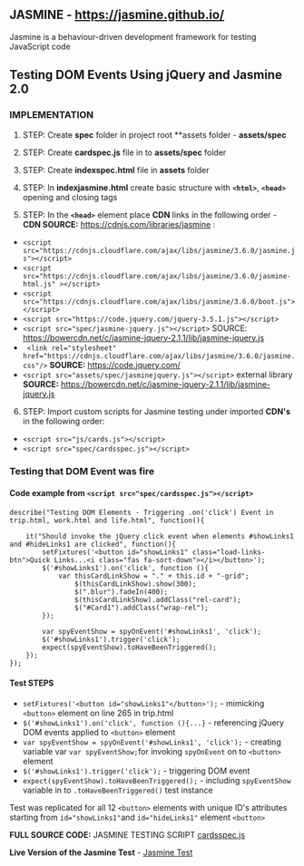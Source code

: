 ## JASMINE - https://jasmine.github.io/

Jasmine is a behaviour-driven development framework for testing JavaScript code

## Testing DOM Events Using jQuery and Jasmine 2.0

### IMPLEMENTATION
1. STEP: Create **spec** folder in project root **assets folder - **assets/spec**

2. STEP: Create **cardspec.js** file in to **assets/spec** folder

3. STEP: Create **indexspec.html** file in **assets** folder

4. STEP: In **indexjasmine.html** create basic **<!DOCTYPE html>** structure with **`<html>`**, **`<head>`** opening and closing tags

5. STEP: In the **`<head>`** element place **CDN** links in the following order - **CDN SOURCE:** https://cdnjs.com/libraries/jasmine :
  * `<script src="https://cdnjs.cloudflare.com/ajax/libs/jasmine/3.6.0/jasmine.js"></script>`
  * `<script src="https://cdnjs.cloudflare.com/ajax/libs/jasmine/3.6.0/jasmine-html.js" ></script>`
  * `<script src="https://cdnjs.cloudflare.com/ajax/libs/jasmine/3.6.0/boot.js"></script>`
  * `<script src="https://code.jquery.com/jquery-3.5.1.js"></script>`
  * `<script src="spec/jasmine-jquery.js"></script>` SOURCE: https://bowercdn.net/c/jasmine-jquery-2.1.1/lib/jasmine-jquery.js
  * ` <link rel="stylesheet" href="https://cdnjs.cloudflare.com/ajax/libs/jasmine/3.6.0/jasmine.css"/>` **SOURCE:** https://code.jquery.com/
  * `<script src="assets/spec/jasminejquery.js"></script>` external library **SOURCE:** https://bowercdn.net/c/jasmine-jquery-2.1.1/lib/jasmine-jquery.js  

6. STEP: Import custom scripts for Jasmine testing under imported **CDN's** in the following order:
  * `<script src="js/cards.js"></script>`
  * `<script src="spec/cardsspec.js"></script>`

### Testing that **DOM** Event was fire

#### Code example from **`<script src="spec/cardsspec.js"></script>`**

```
describe("Testing DOM Elements - Triggering .on('click') Event in trip.html, work.html and life.html", function(){

    it("Should invoke the jQuery click event when elements #showLinks1 and #hideLinks1 are clicked", function(){
        setFixtures('<button id="showLinks1" class="load-links-btn">Quick Links...<i class="fas fa-sort-down"></i></button>');
        $('#showLinks1').on('click', function (){
            var thisCardLinkShow = "." + this.id + "-grid";
                $(thisCardLinkShow).show(300);
                $(".blur").fadeIn(400);
                $(thisCardLinkShow).addClass("rel-card");
                $("#Card1").addClass("wrap-rel");
        });

        var spyEventShow = spyOnEvent('#showLinks1', 'click');
        $('#showLinks1').trigger('click');
        expect(spyEventShow).toHaveBeenTriggered();
    });
});

```

#### Test STEPS

* `setFixtures('<button id="showLinks1"</button>');`        - mimicking `<button>` element on line 265 in trip.html
* `$('#showLinks1').on('click', function (){...}`           - referencing jQuery DOM events applied to `<button>` element
* `var spyEventShow = spyOnEvent('#showLinks1', 'click');`  - creating variable var `var spyEventShow;`for invoking `spyOnEvent` on to `<button>` element
* `$('#showLinks1').trigger('click');`                      - triggering DOM event
* `expect(spyEventShow).toHaveBeenTriggered();`             - including `spyEventShow` variable in to `.toHaveBeenTriggered()` test instance

Test was replicated for all 12 `<button>` elements with unique ID's attributes starting from `id="showLinks1"`and `id="hideLinks1"` element `<button>`

**FULL SOURCE CODE:** JASMINE TESTING SCRIPT [cardsspec.js](https://github.com/tsokac2/newIrishLife.2.0/blob/main/testing/spec/cardsSpec.js)

**Live Version of the Jasmine Test** - [Jasmine Test](https://tsokac2.github.io/newIrishLife.2.0/testing/cardstest.html)
